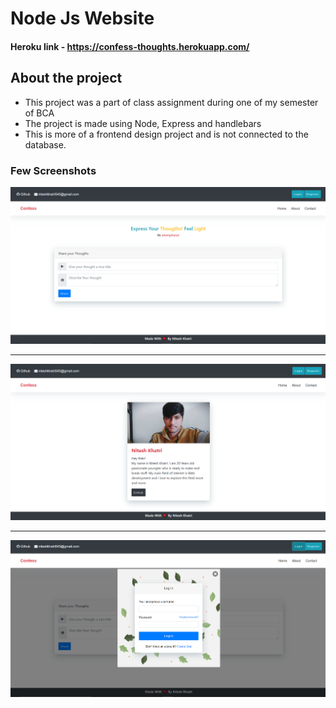 # Node Js Website

#### Heroku link - https://confess-thoughts.herokuapp.com/

## About the project
- This project was a part of class assignment during one of my semester of BCA
- The project is made using Node, Express and handlebars
- This is more of a frontend design project and is not connected to the database.

### Few Screenshots
<div align="center">
<img src="screenshots/s1.png"/>
<hr>
<img src="screenshots/s2.png"/>
<hr>
<img src="screenshots/s3.png"/>

</div>